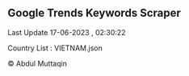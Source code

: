 

## Google Trends Keywords Scraper 
 
Last Update 17-06-2023 , 02:30:22

Country List :
VIETNAM.json



© Abdul Muttaqin 
